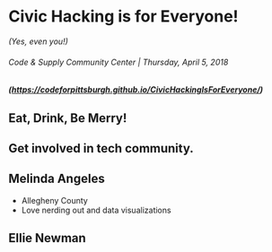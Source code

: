 <!-- .slide: data-state="normal" id="title" data-menu-title="Title" -->
# Civic Hacking is for Everyone!
 *(Yes, even you!)*

###### Code & Supply Community Center | Thursday, April 5, 2018

##### (https://codeforpittsburgh.github.io/CivicHackingIsForEveryone/)

<!-- .slide: data-state="normal" id="Logistics & Credits" data-menu-title="Before we begin..."-->

## Eat, Drink, Be Merry!
## Get involved in tech community.


<!-- .slide: data-state="normal" id="Introductions" data-menu-title="Introductions" -->
## Melinda Angeles
* Allegheny County
* Love nerding out and data visualizations

## Ellie Newman
